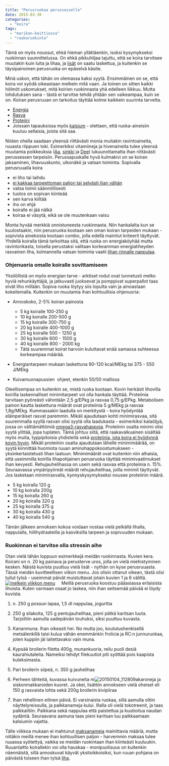 ```yaml
---
title: "Perusruokaa perussesselle"
date: 2015-03-30
categories: 
  - "koira"
tags: 
  - "marikan-keittiossa"
  - "raakaruokinta"
---
```


Tämä on myös noussut, ehkä hieman yllättäenkin, isoksi kysymykseksi ruokinnan suunnittelussa. On ehkä pikkuhiljaa tajuttu, että se koira tarvitsee muutakin kuin luita ja lihaa, ja [lisät](https://www.katiska.eu/koira/kuppi-vai-saavi-nenan-alle/ "Kuppi vai saavi nenän alle?") on saatu laskettua, ja kuitenkin se täysipainoinen perusruoka on epäselvä käsite.

<!--more-->

Minä uskon, että tähän on olemassa kaksi syytä. Ensimmäinen on se, että koira voi syödä oikeastaan melkein mitä vaan. Ja toinen on sitten kaikki hölmöt uskomukset, mitä koirien ruokinnasta yhä edelleen liikkuu. Mutta lohdutuksen sana - tästä ei tarvitse tehdä yhtään sen vaikeampaa, kuin se on. Koiran perusruuan on tarkoitus täyttää kolme kaikkein suurinta tarvetta.

- [Energia](https://www.katiska.eu/ruokinta/yleista/energian-tarve/ "Energian tarve")
- [Rasva](https://www.katiska.eu/tieto/rasvat/rasva-ruokinnassa/ "Rasva ruokinnassa")
- [Proteiini](https://www.katiska.eu/tieto/proteiinit/proteiini-ruokinnassa/ "Proteiini ruokinnassa")
- Joissain tapauksissa myös [kalsium](https://www.katiska.eu/tieto/kalsium/kalsium/ "Kalsium") - olettaen, että ruoka-aineisiin kuuluu sellaisia, joista sitä saa.

Niiden ohella saadaan yleensä riittävästi monia muitakin ravintoaineita, ruuasta riippuen toki. Esimerkiksi vitamiineja ja hivenaineita tulee yleensä muutamia poikkeuksia ([Aa](https://www.katiska.eu/tieto/a-vitamiini/a-vitamiini/ "A-vitamiini"), [sinkki](https://www.katiska.eu/tieto/koira-tarve-mineraali/sinkki-valokeilassa/ "Sinkki valokeilassa") ja [Dee](https://www.katiska.eu/tieto/d-vitamiini/d-vitamiini/ "D-vitamiini")) lukuunottamatta ihan riittävästi perussessen tarpeisiin. Perussapuskalle hyvä kulmakivi on se koiran jaksaminen, lihavuuskunto, ulkonäkö ja vatsan toiminta. Sopivalla perusruualla koira

- ei liho tai laihdu
- [ei kakkaa tarpeettoman paljon tai selvästi liian vähän](https://www.katiska.eu/katiska/puruvoima/koko-ei-ole-itseisarvo/ "Koko ei ole itseisarvo")
- vatsa toimii säännöllisesti
- tuotos on sopivan kiinteää
- sen karva kiiltää
- iho on ehjä
- koiralle ei jää nälkä
- koiraa ei väsytä, eikä se ole muutenkaan vaisu

Monta hyvää merkkiä onnistuneesta ruokinnasta. Niin hankalalta kun se kuulostaakin, niin perusruoka kootaan sen oman koiran tarpeiden mukaan - sopivista aineksista kootaan combo, jolla edellä mainitut kriteerit täyttyvät. Yhdellä koiralla tämä tarkoittaa sitä, että ruoka on energiaköyhää mutta ravintorikasta, toisella perustaksi valitaan korkeamman energiatiheyden rasvainen liha, kolmannella vatsan toiminta vaatii [lihan rinnalle nappulaa](https://www.katiska.eu/tieto/koira-ruokinta-5050/5050-malli/ "50/50 -malli").

### Ohjenuoria omalle koiralle sovittamiseen

Yksilöllistä on myös energian tarve - arktiset rodut ovat tunnetusti melko hyviä rehunkäyttäjiä, ja jatkuvasti juoksevat ja pomppivat superpallot taas eivät liho millään. Sopiva ruoka löytyy siis lopulta vain ja ainoastaan kokeilemalla. Kuitenkin on muutamia ihan kohtuullisia ohjenuoria:

- Annoskoko, 2-5% koiran painosta
    
    - 5 kg koiralle 100-250 g
    - 10 kg koiralle 200-500 g
    - 15 kg koiralle 300-750 g
    - 20 kg koiralle 400-1000 g
    - 25 kg koiralle 500 - 1250 g
    - 30 kg koiralle 600 - 1500 g
    - 40 kg koiralle 800 - 2000 kg
    - Tätä suuremmat koirat harvoin kuluttavat enää samassa suhteessa korkeampaa määrää.
- Energiantarpeen mukaan laskettuna 90-120 kcal/MEkg tai 375 - 550 J/MEkg
- Kuivamuonapussien  ohjeet, etenkin 50/50 mallissa

Oleellisempaa on kuitenkin se, mistä ruoka kootaan. Kovin herkästi lihovilla koirilla laskennalliset minimitarpeet voi olla hankala täyttää. Proteiinia tarvitaan pyöreästi vähintään 2,5 g/EPkg ja rasvaa 0,75 g/EPkg. Metabolisen painon kautta laskettuna määrät ovat proteiinia 5 g/MEkg ja rasvaa 1,8g/MEkg. Kummassakin laadulla on merkitystä - koira hyödyntää eläinperäiset rasvat paremmin. Mikäli ajaudutaan kohti minimirasvaa, sitä suuremmalla syyllä rasvan olisi syytä olla laadukasta - esimerkiksi kalaöljyä, jossa on välttämättömiä [omega3-rasvahappoja](https://www.katiska.eu/ruokinta/raaka-aineet/kasvisoljyvertailu/ "Kasviöljyvertailu"). Proteiinin osalta minimi olisi syytä ylittää, jopa tuplaten. Tämä johtuu siitä, että raakavalkuainen sisältää myös muita, typpipitoisia yhdisteitä sekä [proteiinia, jota koira ei hyödynnä kovin hyvin](https://www.katiska.eu/tieto/koira-raakaruokinta-raaka-aineet/naudanmaha/ "Naudanmaha"). Mikäli proteiinin osalta ajaudutaan lähelle minimimäärää, on syytä kiinnittää huomiota ruuan aminohappokoostumukseen - yksinkertaistetusti lihan laatuun. Minimimäärät ovat kuitenkin niin alhaisia, että useimmilla koirilla lihapohjainen perusruoka täyttää minimivaatimukset ihan kevyesti. Rehujauhelihassa on usein sekä rasvaa että proteiinia n. 15%. Seuraavassa ympäripyöreät määrät rehujauhelihaa, joilla minimit täyttyvät. Jos lasketaan minimirasvalla, kynnyskysymykseksi nousee proteiinin määrä.

- 5 kg koiralla 120 g
- 10 kg koiralla 200g
- 15 kg koiralla 260 g
- 20 kg koiralla 320 g
- 25 kg koiralla 375 g
- 30 kg koiralla 430 g
- 40 kg koiralla 540 g

Tämän jälkeen annoksen kokoa voidaan nostaa vielä pelkällä lihalla, nappulalla, hiilihydraateilla ja kasviksilla tarpeen ja sopivuuden mukaan.

### Ruokinnan ei tarvitse olla stressin aihe

Otan vielä tähän loppuun esimerkkejä meidän ruokinnasta. Kuvien kera. Koirani on n. 20 kg painava ja perusterve uros, jolla on vielä miehistyminen kesken. Näistä kuvista puuttuu vielä lisät - nythän on kyse perusruuasta. Tässä meidän kuvitteellisen viikon menu. Jos olisin ottanut oikean, tästä olisi tullut tylsä - useimmat päivät muistuttavat jotain kuvien 1 ja 6 väliltä. [![melkein viikkon menu](images/melkein-viikkon-menu-300x193.png)](https://www.katiska.eu/wp-content/uploads/2015/03/melkein-viikkon-menu.png)     Meillä perusruoka koostuu pääasiassa erilaisista lihoista. Kuten varmaan osaat jo laskea, niin ihan seitsemää päivää ei löydy kuvista.

1. n. 250 g possun lapaa, 1,5 dl nappulaa, jogurttia
2. 250 g silakoita, 125 g pentujauhelihaa, pieni pätkä karitsan luuta. Tarjoiltiin aamulla sadepäivän touhuksi, siksi puuttuu kuvasta.
3. Kananmuna. Ihan oikeasti hei. No mutta joo, koulutushenkisellä metsälenkillä taisi kulua vähän enemmänkin frolicia ja RC:n junnuruokaa, joten kuppiin jäi laitettavaksi vain muna.
    
4. Kypsää broilerin filetta 400g, munankuoria, reilu puoli desiä kaurahiutaleita. Nameiksi tehdyt filekuutiot piti syöttää pois kaapista kuleksimasta.
    
5. Pari broilerin siipeä, n. 350 g jauhelihaa
    
6. Perheen tähteitä, kuvassa kuivuneita m![20150104_112809](images/20150104_112809-300x180.jpg)akaroneja ja siskonmakkaroiden kuoret. Ja okei, lisättiin annokseen vielä oheiset eli 150 g rasvaista lohta sekä 200g broilerin kivipiiraa
    
7. Ihan rehellinen eilinen päivä. Ei varsinaista ruokaa, sillä aamulla oltiin näyttelyreissulla, ja palkkanameja kului. Illalla oli vielä tokotreenit, ja taas palkkailtiin. Palkkana sekä nappulaa että paistettua ja kuutioitua naudan sydäntä. Seuraavana aamuna taas pieni karitsan luu paikkaamaan kalsiumin vajetta.
    

Tälle viikkoa mukaan ei mahtunut [maksanameja](https://www.katiska.eu/katiska/lyhyet/raakaruokkijan-namireseptit-osa-2/ "Raakaruokkijan namireseptit, osa 2") mainittavia määriä, mutta niitäkin meillä menee ihan kohtuullisen paljon - harvemmin maksaa tulee ruuassa syötettyä, vaikka se meidän ruokintaan ihan kiinteästi kuuluukin. Ruuanlaitto koirallekin voi olla hauskaa - monipuolisuus on kuitenkin näennäistä, sillä annoskuvat käyvät yksitoikkoisiksi, kun ruuan pohjana on päivästä toiseen ihan tylsä [liha](https://www.katiska.eu/katiska/puruvoima/kaffepaussi-lihaa-ja-helppoutta/ "6: Lihaa ja helppoutta").
